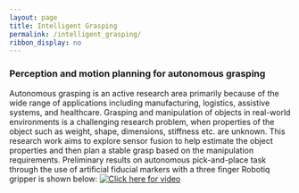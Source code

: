 ```yaml
---
layout: page
title: Intelligent Grasping
permalink: /intelligent_grasping/
ribbon_display: no
---
```


### Perception and motion planning for autonomous grasping
Autonomous grasping is an active research area primarily because of the wide range of applications including manufacturing, logistics, assistive systems, and healthcare.  Grasping and manipulation of objects in real-world environments is a challenging research problem, when properties of the object such as weight, shape, dimensions, stiffness etc. are unknown. This research work aims to explore sensor fusion to help estimate the object properties and then plan a stable grasp based on the manipulation requirements. Preliminary results on autonomous pick-and-place task through the use of artificial fiducial markers with a three finger Robotiq gripper is shown below:
[![Click here for video](https://img.youtube.com/vi/rerv_xJ9qJs/0.jpg)](https://www.youtube.com/watch?v=rerv_xJ9qJs)
